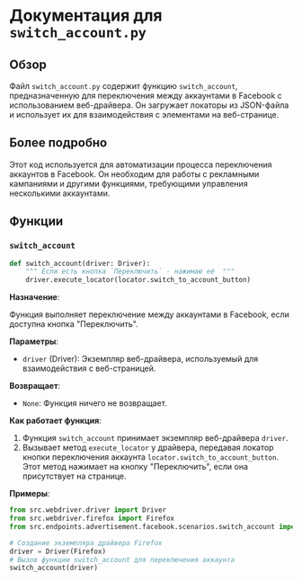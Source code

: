 # Документация для `switch_account.py`

## Обзор

Файл `switch_account.py` содержит функцию `switch_account`, предназначенную для переключения между аккаунтами в Facebook с использованием веб-драйвера. Он загружает локаторы из JSON-файла и использует их для взаимодействия с элементами на веб-странице.

## Более подробно

Этот код используется для автоматизации процесса переключения аккаунтов в Facebook. Он необходим для работы с рекламными кампаниями и другими функциями, требующими управления несколькими аккаунтами.

## Функции

### `switch_account`

```python
def switch_account(driver: Driver):
    """ Если есть кнопка `Переключить` - нажимаю её  """
    driver.execute_locator(locator.switch_to_account_button)
```

**Назначение**:

Функция выполняет переключение между аккаунтами в Facebook, если доступна кнопка "Переключить".

**Параметры**:

- `driver` (Driver): Экземпляр веб-драйвера, используемый для взаимодействия с веб-страницей.

**Возвращает**:

- `None`: Функция ничего не возвращает.

**Как работает функция**:

1. Функция `switch_account` принимает экземпляр веб-драйвера `driver`.
2. Вызывает метод `execute_locator` у драйвера, передавая локатор кнопки переключения аккаунта `locator.switch_to_account_button`. Этот метод нажимает на кнопку "Переключить", если она присутствует на странице.

**Примеры**:

```python
from src.webdriver.driver import Driver
from src.webdriver.firefox import Firefox
from src.endpoints.advertisement.facebook.scenarios.switch_account import switch_account

# Создание экземпляра драйвера Firefox
driver = Driver(Firefox)
# Вызов функции switch_account для переключения аккаунта
switch_account(driver)